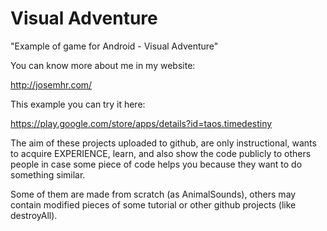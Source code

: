 # Visual Adventure

"Example of game for Android - Visual Adventure"

You can know more about me in my website:

http://josemhr.com/

This example you can try it here:

https://play.google.com/store/apps/details?id=taos.timedestiny

The aim of these projects uploaded to github, are only instructional, wants to acquire EXPERIENCE, learn, and also show the code publicly to others people in case some piece of code helps you because they want to do something similar.

Some of them are made from scratch (as AnimalSounds), others may contain modified pieces of some tutorial or other github projects (like destroyAll).
